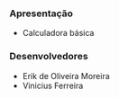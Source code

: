 ### Apresentação

- Calculadora básica

### Desenvolvedores

- Erik de Oliveira Moreira
- Vinicius Ferreira


